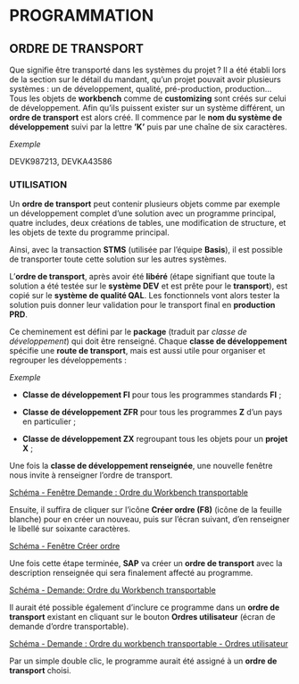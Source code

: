 # **PROGRAMMATION**

## **ORDRE DE TRANSPORT**

Que signifie être transporté dans les systèmes du projet ? Il a été établi lors de la section sur le détail du mandant, qu’un projet pouvait avoir plusieurs systèmes : un de développement, qualité, pré-production, production... Tous les objets de **workbench** comme de **customizing** sont créés sur celui de développement. Afin qu’ils puissent exister sur un système différent, un **ordre de transport** est alors créé. Il commence par le **nom du système de développement** suivi par la lettre **’K’** puis par une chaîne de six caractères.

_Exemple_

DEVK987213, DEVKA43586

### **UTILISATION**

Un **ordre de transport** peut contenir plusieurs objets comme par exemple un développement complet d’une solution avec un programme principal, quatre includes, deux créations de tables, une modification de structure, et les objets de texte du programme principal.

Ainsi, avec la transaction **STMS** (utilisée par l’équipe **Basis**), il est possible de transporter toute cette solution sur les autres systèmes.

L’**ordre de transport**, après avoir été **libéré** (étape signifiant que toute la solution a été testée sur le **système DEV** et est prête pour le **transport**), est copié sur le **système de qualité QAL**. Les fonctionnels vont alors tester la solution puis donner leur validation pour le transport final en **production PRD**.

Ce cheminement est défini par le **package** (traduit par _classe de développement_) qui doit être renseigné. Chaque **classe de développement** spécifie une **route de transport**, mais est aussi utile pour organiser et regrouper les développements :

_Exemple_

+ **Classe de développement FI** pour tous les programmes standards **FI** ;

+ **Classe de développement ZFR** pour tous les programmes **Z** d’un pays en particulier ;

+ **Classe de développement ZX** regroupant tous les objets pour un **projet X** ;

Une fois la **classe de développement renseignée**, une nouvelle fenêtre nous invite à renseigner l’ordre de transport.

[Schéma - Fenêtre Demande : Ordre du Workbench transportable](https://drive.google.com/file/d/1_wHpL-Gtbqh-T7zMtvc7JXE1pctqHeRX/view?usp=share_link)

Ensuite, il suffira de cliquer sur l’icône **Créer ordre (F8)** (icône de la feuille blanche) pour en créer un nouveau, puis sur l’écran suivant, d’en renseigner le libellé sur soixante caractères.

[Schéma - Fenêtre Créer ordre](https://drive.google.com/file/d/1yurX3yiX2ONLRjbubM1XKbrO0jHScF-w/view?usp=share_link)

Une fois cette étape terminée, **SAP** va créer un **ordre de transport** avec la description renseignée qui sera finalement affecté au programme.

[Schéma - Demande: Ordre du Workbench transportable](https://drive.google.com/file/d/1eLznsTTrjYsbRcQv_1k3TxD9nxOJm_y5/view?usp=share_link)

Il aurait été possible également d’inclure ce programme dans un **ordre de transport** existant en cliquant sur le bouton **Ordres utilisateur** (écran de demande d’ordre transportable).

[Schéma - Demande : Ordre du workbench transportable - Ordres utilisateur](https://drive.google.com/file/d/1cz5E0JWi1uXC87C_l2yHLBUczRjuQLOo/view?usp=share_link)

Par un simple double clic, le programme aurait été assigné à un **ordre de transport** choisi.